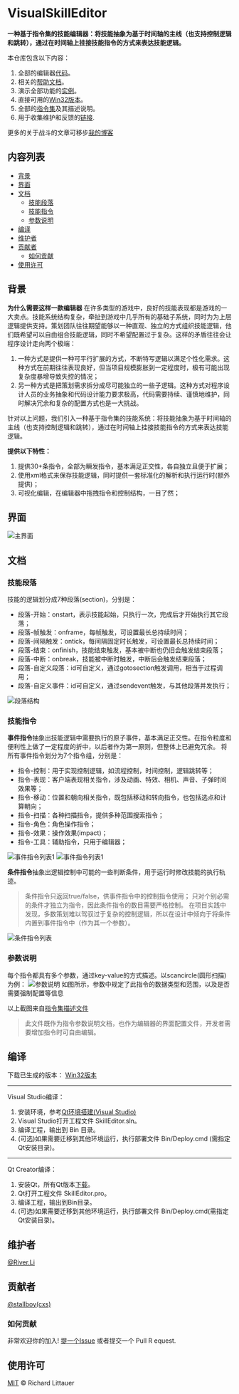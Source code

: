 # VisualSkillEditor

**一种基于指令集的技能编辑器：将技能抽象为基于时间轴的主线（也支持控制逻辑和跳转），通过在时间轴上挂接技能指令的方式来表达技能逻辑。**

本仓库包含以下内容：

1. 全部的编辑器[代码](Sources)。
2. 相关的[帮助文档](https://github.com/River-Li-1024/VisualSkillEditor/wiki)。
3. 演示全部功能的[实例](Bin/Workspace)。
4. 直接可用的[Win32版本](Versions)。
5. 全部的[指令集](Bin/Config/SkillSpec.xml)及其描述说明。
6. 用于收集维护和反馈的[链接](https://github.com/River-Li-1024/VisualSkillEditor/issues/1).

更多的关于战斗的文章可移步[我的博客](https://river-li-1024.github.io/)

## 内容列表

- [背景](#背景)
- [界面](#界面)
- [文档](#文档)
    - [技能段落](#技能段落)
    - [技能指令](#技能指令)
    - [参数说明](#参数说明)
- [编译](#编译)
- [维护者](#维护者)
- [贡献者](#贡献者)
    - [如何贡献](#如何贡献)
- [使用许可](#使用许可)

## 背景

**为什么需要这样一款编辑器**
在许多类型的游戏中，良好的技能表现都是游戏的一大卖点。技能系统结构复杂，牵扯到游戏中几乎所有的基础子系统，同时为为上层逻辑提供支持。策划团队往往期望能够以一种直观、独立的方式组织技能逻辑，他们既希望可以自由组合技能逻辑，同时不希望配置过于复杂。这样的矛盾往往会让程序设计走向两个极端：
1. 一种方式是提供一种可平行扩展的方式，不断特写逻辑以满足个性化需求。这种方式在前期往往表现良好，但当项目规模膨胀到一定程度时，极有可能出现复杂度暴增导致失控的情况；
2. 另一种方式是把策划需求拆分成尽可能独立的一些子逻辑。这种方式对程序设计人员的业务抽象和代码设计能力要求极高，代码需要持续、谨慎地维护，同时解决冗余和复杂的配置方式也是一大挑战。

针对以上问题，我们引入一种基于指令集的技能系统：将技能抽象为基于时间轴的主线（也支持控制逻辑和跳转），通过在时间轴上挂接技能指令的方式来表达技能逻辑。

**提供以下特性：**

1.  提供30+条指令，全部为瞬发指令，基本满足正交性，各自独立且便于扩展；
2.  使用xml格式来保存技能逻辑，同时提供一套标准化的解析和执行运行时(额外提供)；
3.  可视化编辑，在编辑器中拖拽指令和控制结构，一目了然；

## 界面

![主界面](Guild/editor-main.png)

## 文档

### 技能段落

技能的逻辑划分成7种段落(section)，分别是：
+ 段落-开始：onstart，表示技能起始，只执行一次，完成后才开始执行其它段落；
+ 段落-帧触发：onframe，每帧触发，可设置最长总持续时间；
+ 段落-间隔触发：ontick，每间隔固定时长触发，可设置最长总持续时间；
+ 段落-结束：onfinish，技能结束触发，基本被中断也仍旧会触发结束段落；
+ 段落-中断：onbreak，技能被中断时触发，中断后会触发结束段落；
+ 段落-自定义段落：id可自定义，通过gotosection触发调用，相当于过程调用；
+ 段落-自定义事件：id可自定义，通过sendevent触发，与其他段落并发执行；

![段落结构](Guild/guild-sections.png)

### 技能指令

**事件指令**抽象出技能逻辑中需要执行的原子事件，基本满足正交性。在指令粒度和便利性上做了一定程度的折中，以后者作为第一原则，但整体上已避免冗余。
将所有事件指令划分为7个指令组，分别是：
+ 指令-控制：用于实现控制逻辑，如流程控制，时间控制，逻辑跳转等；
+ 指令-表现：客户端表现相关指令，涉及动画、特效、相机、声音、子弹时间效果等；
+ 指令-移动：位置和朝向相关指令，既包括移动和转向指令，也包括选点和计算朝向；
+ 指令-扫描：各种扫描指令，提供多种范围搜索指令；
+ 指令-角色：角色操作指令；
+ 指令-效果：操作效果(impact)；
+ 指令-工具：辅助指令，只用于编辑器；

![事件指令列表1](Guild/guild-actions1.png)
![事件指令列表1](Guild/guild-actions2.png)

**条件指令**抽象出逻辑控制中可能的一些判断条件，用于运行时修改技能的执行轨迹。
>条件指令只返回true/false，供事件指令中的控制指令使用；
>只对个别必需的条件才独立为指令，因此条件指令的数目需要严格控制。
在项目实践中发现，多数策划难以驾驭过于复杂的控制逻辑，所以在设计中倾向于将条件内置到事件指令中（作为其一个参数）。

![条件指令列表](Guild/guild-conds.png)

### 参数说明

每个指令都具有多个参数，通过key-value的方式描述。以scancircle(圆形扫描)为例：
![参数说明](Guild/guild-params.png)
如图所示，参数中规定了此指令的数据类型和范围，以及是否需要强制配置等信息

以上截图来自[指令集描述文件](Bin/Config/SkillSpec.xml)
>此文件既作为指令参数说明文档，也作为编辑器的界面配置文件，开发者需要增加指令时可自由编辑。

## 编译

下载已生成的版本：
[Win32版本](Versions)

*****
Visual Studio编译：
1. 安装环境，参考[Qt环境搭建(Visual Studio)](https://blog.csdn.net/liang19890820/article/details/49874033)
2. Visual Studio打开工程文件 SkillEditor.sln。
3. 编译工程，输出到 Bin 目录。
4. (可选)如果需要迁移到其他环境运行，执行部署文件 Bin/Deploy.cmd (需指定Qt安装目录)。

*****
Qt Creator编译：
1. 安装Qt，所有Qt版本[下载](http://download.qt.io/archive/qt/)。
2. Qt打开工程文件 SkillEditor.pro。
3. 编译工程，输出到Bin目录。
4. (可选)如果需要迁移到其他环境运行，执行部署文件 Bin/Deploy.cmd(需指定Qt安装目录)。


## 维护者

[@River.Li](https://github.com/River-Li-1024)

## 贡献者
[@stallboy(cxs)](https://github.com/stallboy)

### 如何贡献

非常欢迎你的加入! [提一个Issue](https://github.com/River-Li-1024/VisualSkillEditor/issues/new) 或者提交一个 Pull R equest.

## 使用许可

[MIT](LICENSE) © Richard Littauer
